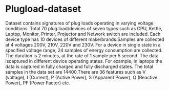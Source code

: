 # Plugload-dataset
Dataset contains signatures of plug loads operating in varying voltage conditions. Total 70 plug load/devices of seven types such as CPU, Kettle, Laptop, Monitor, Printer, Projector and Network switch are included. Each device type has 10 devices of different make/brands.Samples are collected at 4 voltages 200V, 210V, 220V and 230V. For a device in single state in a specified voltage range, 24 samples of energy consumption are collected. The duration is 2 minutes, at the rate of 1 sample per 5 second. The data iscaptured in different device operating states. For example, in laptops the data is captured in fully charged and fully discharged states. The total samples in the data set are 14400.There are 36 features such as V (voltage), I (Current), P (Active Power), S (Apparent Power), Q (Reactive Power), PF (Power Factor) etc.
